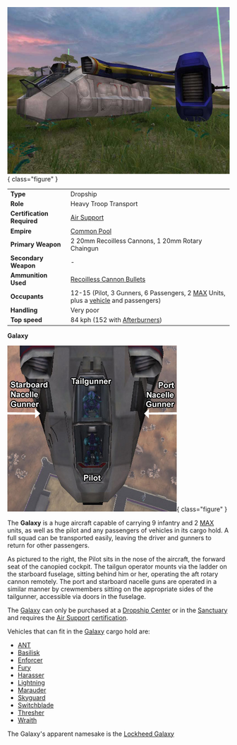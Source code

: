 ![New Conglomerate Galaxy](../images/GalaxyNC.jpg){ class="figure" }

|                            |                                                                                                                                             |
| -------------------------- | ------------------------------------------------------------------------------------------------------------------------------------------- |
| **Type**                   | Dropship                                                                                                                                    |
| **Role**                   | Heavy Troop Transport                                                                                                                       |
| **Certification Required** | [Air Support](../certifications/Air_Support.md)                                                                                             |
| **Empire**                 | [Common Pool](../terminology/Common_Pool.md)                                                                                                |
| **Primary Weapon**         | 2 20mm Recoilless Cannons, 1 20mm Rotary Chaingun                                                                                           |
| **Secondary Weapon**       | \-                                                                                                                                          |
| **Ammunition Used**        | [Recoilless Cannon Bullets](../ammunition/Recoilless_Cannon_Bullets.md)                                                                     |
| **Occupants**              | 12-15 (Pilot, 3 Gunners, 6 Passengers, 2 [MAX](../armor/Mechanized_Assault_Exo-Suit.md) Units, plus a [vehicle](index.md) and passengers) |
| **Handling**               | Very poor                                                                                                                                   |
| **Top speed**              | 84 kph (152 with [Afterburners](../terminology/Afterburner.md))                                                                             |

**Galaxy**

![](../images/Galaxy_crew_seats.jpg "Galaxy_crew_seats.jpg"){ class="figure" }

The **Galaxy** is a huge aircraft capable of carrying 9 infantry and 2
[MAX](../armor/Mechanized_Assault_Exo-Suit.md) units, as well as the pilot and
any passengers of vehicles in its cargo hold. A full squad can be transported
easily, leaving the driver and gunners to return for other passengers.

As pictured to the right, the Pilot sits in the nose of the aircraft, the
forward seat of the canopied cockpit. The tailgun operator mounts via the ladder
on the starboard fuselage, sitting behind him or her, operating the aft rotary
cannon remotely. The port and starboard nacelle guns are operated in a similar
manner by crewmembers sitting on the appropriate sides of the tailgunner,
accessible via doors in the fuselage.

The [Galaxy](Galaxy.md) can only be purchased at a
[Dropship Center](../locations/Dropship_Center.md) or in the
[Sanctuary](../locations/Sanctuary.md) and requires the
[Air Support](../certifications/Air_Support.md)
[certification](../certifications/Certifications.md).

Vehicles that can fit in the [Galaxy](Galaxy.md) cargo hold are:

- [ANT](Advanced_Nanite_Transport.md)
- [Basilisk](Basilisk.md)
- [Enforcer](Enforcer.md)
- [Fury](Fury.md)
- [Harasser](Harasser.md)
- [Lightning](Lightning.md)
- [Marauder](Marauder.md)
- [Skyguard](Skyguard.md)
- [Switchblade](../items/Switchblade.md)
- [Thresher](Thresher.md)
- [Wraith](Wraith.md)

The Galaxy's apparent namesake is the
[Lockheed Galaxy](https://en.wikipedia.org/wiki/C-5_Galaxy)
